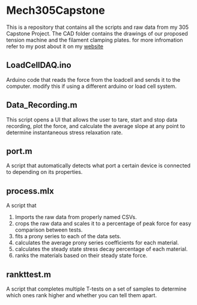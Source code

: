 # Mech305Capstone
This is a repository that contains all the scripts and raw data from my 305 Capstone Project. The CAD folder contains the drawings of our proposed tension machine and the filament clamping plates. for more infromation refer to my post about it on my [website](ealexander.ca)

## LoadCellDAQ.ino
Arduino code that reads the force from the loadcell and sends it to the computer. modify this if using a different arduino or load cell system.

## Data_Recording.m
This script opens a UI that allows the user to tare, start and stop data recording, plot the force, and calculate the average slope at any point to determine instantaneous stress relaxation rate.

## port.m
A script that automatically detects what port a certain device is connected to depending on its properties.

## process.mlx
A script that
1. Imports the raw data from properly named CSVs.
2. crops the raw data and scales it to a percentage of peak force for easy comparison between tests.
3. fits a prony series to each of the data sets.
4. calculates the average prony series coefficients for each material.
5. calculates the steady state stress decay percentage of each material.
6. ranks the materials based on their steady state force.

## rankttest.m
A script that completes multiple T-tests on a set of samples to determine which ones rank higher and whether you can tell them apart.